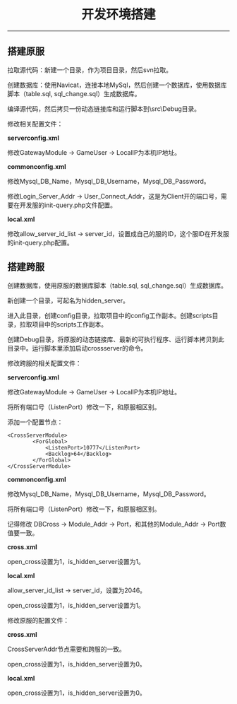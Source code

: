 # <center>开发环境搭建</center>

---

## 搭建原服

拉取源代码：新建一个目录，作为项目目录，然后svn拉取。

创建数据库：使用Navicat，连接本地MySql，然后创建一个数据库，使用数据库脚本（table.sql, sql_change.sql）生成数据库。

编译源代码，然后拷贝一份动态链接库和运行脚本到\src\Debug目录。

修改相关配置文件：

**serverconfig.xml**

修改GatewayModule -> GameUser -> LocalIP为本机IP地址。

**commonconfig.xml**

修改Mysql_DB_Name，Mysql_DB_Username，Mysql_DB_Password。

修改Login_Server_Addr -> User_Connect_Addr，这是为Client开的端口号，需要在开发服的init-query.php文件配置。

**local.xml**

修改allow_server_id_list -> server_id，设置成自己的服的ID，这个服ID在开发服的init-query.php配置。

## 搭建跨服

创建数据库，使用原服的数据库脚本（table.sql, sql_change.sql）生成数据库。

新创建一个目录，可起名为hidden_server。

进入此目录，创建config目录，拉取项目中的config工作副本。创建scripts目录，拉取项目中的scripts工作副本。

创建Debug目录，将原服的动态链接库、最新的可执行程序、运行脚本拷贝到此目录中。运行脚本里添加启动crossserver的命令。

修改跨服的相关配置文件：

**serverconfig.xml**

修改GatewayModule -> GameUser -> LocalIP为本机IP地址。

将所有端口号（ListenPort）修改一下，和原服相区别。

添加一个配置节点：

```
<CrossServerModule>
        <ForGlobal>
            <ListenPort>10777</ListenPort>
            <Backlog>64</Backlog>
        </ForGlobal>
</CrossServerModule>
```

**commonconfig.xml**

修改Mysql_DB_Name，Mysql_DB_Username，Mysql_DB_Password。

将所有端口号（ListenPort）修改一下，和原服相区别。

记得修改 DBCross -> Module_Addr -> Port，和其他的Module_Addr -> Port数值要一致。

**cross.xml**

open_cross设置为1，is_hidden_server设置为1。

**local.xml**

allow_server_id_list -> server_id，设置为2046。

open_cross设置为1，is_hidden_server设置为1。

修改原服的配置文件：

**cross.xml**

CrossServerAddr节点需要和跨服的一致。

open_cross设置为1，is_hidden_server设置为0。

**local.xml**

open_cross设置为1，is_hidden_server设置为0。